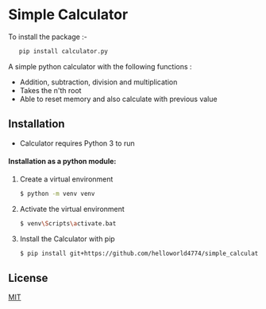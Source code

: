 # Simple Calculator 


To install the package :-

 ``` bash
    pip install calculator.py
 ```
 
A simple python calculator with the following functions :
  - Addition, subtraction, division and multiplication
  - Takes the n'th root
  - Able to reset memory and also calculate with previous value

## Installation
* Calculator requires Python 3 to run


#### Installation as a python module:
1) Create a virtual environment
    ```sh
    $ python -m venv venv
    ```
2) Activate the virtual environment
    ```sh
    $ venv\Scripts\activate.bat
    ```
3) Install the Calculator with pip
    ```sh
    $ pip install git+https://github.com/helloworld4774/simple_calculator
    ```

License
----

[MIT](LICENSE)



